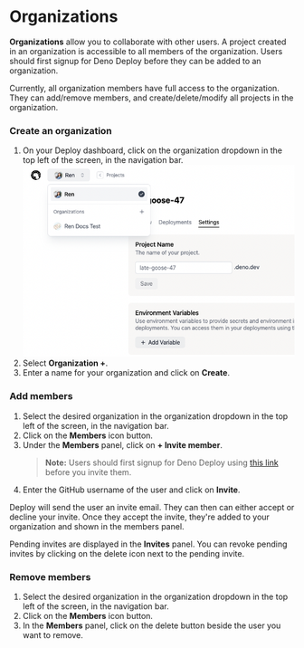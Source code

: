# Organizations

**Organizations** allow you to collaborate with other users. A project created
in an organization is accessible to all members of the organization. Users
should first signup for Deno Deploy before they can be added to an organization.

Currently, all organization members have full access to the organization. They
can add/remove members, and create/delete/modify all projects in the
organization.

### Create an organization

1. On your Deploy dashboard, click on the organization dropdown in the top left
   of the screen, in the navigation bar.
   ![organizations](../docs-images/organizations.png)
2. Select **Organization +**.
3. Enter a name for your organization and click on **Create**.

### Add members

1. Select the desired organization in the organization dropdown in the top left
   of the screen, in the navigation bar.
2. Click on the **Members** icon button.
3. Under the **Members** panel, click on **+ Invite member**.
   > **Note:** Users should first signup for Deno Deploy using
   > [this link](https://dash.deno.com/signin) before you invite them.
4. Enter the GitHub username of the user and click on **Invite**.

Deploy will send the user an invite email. They can then can either accept or
decline your invite. Once they accept the invite, they're added to your
organization and shown in the members panel.

Pending invites are displayed in the **Invites** panel. You can revoke pending
invites by clicking on the delete icon next to the pending invite.

### Remove members

1. Select the desired organization in the organization dropdown in the top left
   of the screen, in the navigation bar.
2. Click on the **Members** icon button.
3. In the **Members** panel, click on the delete button beside the user you want
   to remove.
